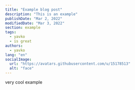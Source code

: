 ```yaml
---
title: "Example blog post"
description: "This is an example"
publishDate: "Mar 2, 2022"
modifiedDate: "Mar 3, 2022"
section: example
tags:
  - yavko
  - is great
authors:
  - yavko
lang: "en"
socialImage:
  url: "https://avatars.githubusercontent.com/u/15178513"
  alt: "face"
---
```


very cool example
